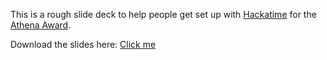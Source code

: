 This is a rough slide deck to help people get set up with [Hackatime](https://hackatime.hackclub.com) for the [Athena Award](https://athena.hackclub.com).

Download the slides here: [Click me](athena_hackatime_setup.pdf)
